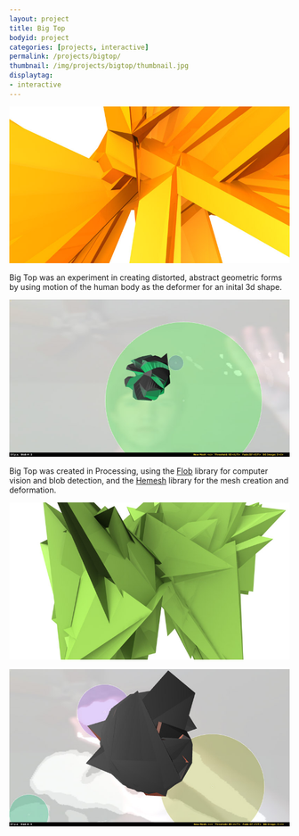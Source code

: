 ```yaml
---
layout: project
title: Big Top
bodyid: project
categories: [projects, interactive]
permalink: /projects/bigtop/
thumbnail: /img/projects/bigtop/thumbnail.jpg
displaytag:
- interactive
---
```


<img class="large" src="/img/projects/bigtop/render_1.jpg" alt="Render" />

Big Top was an experiment in creating distorted, abstract geometric
forms by using motion of the human body as the deformer for an inital
3d shape.

<img class="large" src="/img/projects/bigtop/app_1.jpg" alt="Application" />

Big Top was created in Processing, using the <a href="http://s373.net/code/flob/flob.html" title="Flob Library" target="_blank">Flob</a> library for computer vision and blob detection, and the <a href="http://hemesh.wblut.com/" title="Hemesh Library" target="_blank">Hemesh</a> library for the mesh creation and deformation.

<img class="large" src="/img/projects/bigtop/render_2.jpg" alt="Render"
/>

<img class="large" src="/img/projects/bigtop/app_2.jpg" alt="Render" />

